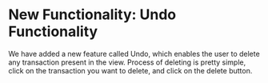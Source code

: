 # New Functionality: Undo Functionality 
We have added a new feature called Undo, which enables the user to delete any transaction present in the view. Process of deleting is pretty simple, click on the transaction you want to delete, and click on the delete button. 
